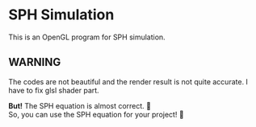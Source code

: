 # SPH Simulation
This is an OpenGL program for SPH simulation.

## WARNING
The codes are not beautiful and the render result is not quite accurate.
I have to fix glsl shader part.

**But!** The SPH equation is almost correct. 🍔<br>
So, you can use the SPH equation for your project! 🥩
